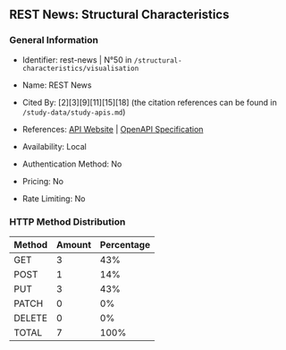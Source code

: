 ## REST News: Structural Characteristics

### General Information

- Identifier: rest-news | N°50 in `/structural-characteristics/visualisation`

- Name: REST News

- Cited By: [2][3][9][11][15][18] (the citation references can be found in `/study-data/study-apis.md`)

- References: [API Website](https://github.com/WebFuzzing/EMB/tree/master/jdk_8_maven/cs/rest/artificial/news) | [OpenAPI Specification](https://github.com/WebFuzzing/EMB/blob/master/openapi-swagger/rest-news.json)

- Availability: Local

- Authentication Method: No

- Pricing: No

- Rate Limiting: No

### HTTP Method Distribution

| Method | Amount | Percentage |
|--------|--------|------------|
| GET | 3 | 43% |
| POST | 1 | 14% |
| PUT | 3 | 43% |
| PATCH | 0 | 0% |
| DELETE | 0 | 0% |
| TOTAL | 7 | 100% |
